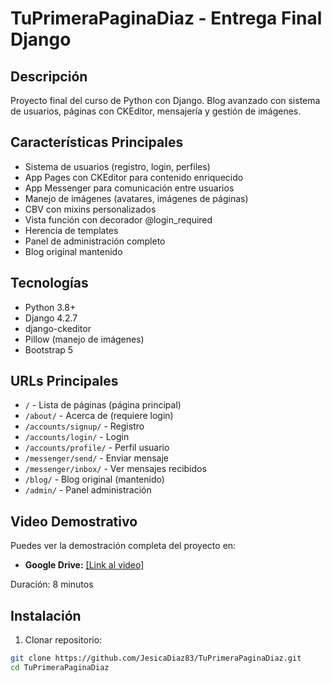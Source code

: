 # TuPrimeraPaginaDiaz - Entrega Final Django

## Descripción
Proyecto final del curso de Python con Django. Blog avanzado con sistema de usuarios, páginas con CKEditor, mensajería y gestión de imágenes.

## Características Principales
- Sistema de usuarios (registro, login, perfiles)
- App Pages con CKEditor para contenido enriquecido  
- App Messenger para comunicación entre usuarios
- Manejo de imágenes (avatares, imágenes de páginas)
- CBV con mixins personalizados
- Vista función con decorador @login_required
- Herencia de templates
- Panel de administración completo
- Blog original mantenido

## Tecnologías
- Python 3.8+
- Django 4.2.7
- django-ckeditor
- Pillow (manejo de imágenes)
- Bootstrap 5

## URLs Principales
- `/` - Lista de páginas (página principal)
- `/about/` - Acerca de (requiere login) 
- `/accounts/signup/` - Registro
- `/accounts/login/` - Login
- `/accounts/profile/` - Perfil usuario
- `/messenger/send/` - Enviar mensaje
- `/messenger/inbox/` - Ver mensajes recibidos
- `/blog/` - Blog original (mantenido)
- `/admin/` - Panel administración

## Video Demostrativo

Puedes ver la demostración completa del proyecto en:
- **Google Drive:** [\[Link al video\]](https://drive.google.com/file/d/1R4binSiewF_MINHALvXymIgfDX3ZQY_A/view?usp=sharing)

Duración: 8 minutos

## Instalación

1. Clonar repositorio:
```bash
git clone https://github.com/JesicaDiaz83/TuPrimeraPaginaDiaz.git
cd TuPrimeraPaginaDiaz